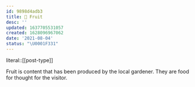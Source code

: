 ```yaml
---
id: 9898d4adb3
title: 🥭 Fruit
desc: ''
updated: 1637705531057
created: 1628096967062
date: '2021-08-04'
status: "\U0001F331"
---
```


literal::[[post-type]]


Fruit is content that has been produced by the local gardener. They are food for thought for the visitor.
